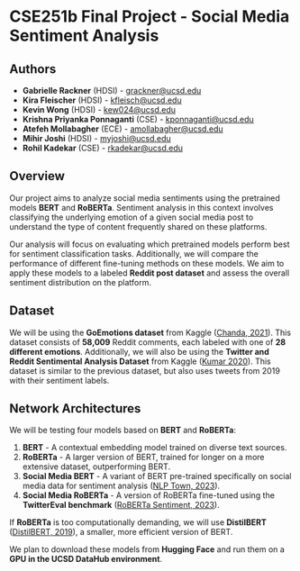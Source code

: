 # CSE251b Final Project - Social Media Sentiment Analysis

## Authors

- **Gabrielle Rackner** (HDSI) - [grackner@ucsd.edu](mailto:grackner@ucsd.edu)  
- **Kira Fleischer** (HDSI) - [kfleisch@ucsd.edu](mailto:kfleisch@ucsd.edu)  
- **Kevin Wong** (HDSI) - [kew024@ucsd.edu](mailto:kew024@ucsd.edu)  
- **Krishna Priyanka Ponnaganti** (CSE) - [kponnaganti@ucsd.edu](mailto:kponnaganti@ucsd.edu)  
- **Atefeh Mollabagher** (ECE) - [amollabagher@ucsd.edu](mailto:amollabagher@ucsd.edu)  
- **Mihir Joshi** (HDSI) - [myjoshi@ucsd.edu](mailto:myjoshi@ucsd.edu)  
- **Rohil Kadekar** (CSE) - [rkadekar@ucsd.edu](mailto:rkadekar@ucsd.edu)  

## Overview

Our project aims to analyze social media sentiments using the pretrained models **BERT** and **RoBERTa**. Sentiment analysis in this context involves classifying the underlying emotion of a given social media post to understand the type of content frequently shared on these platforms.  

Our analysis will focus on evaluating which pretrained models perform best for sentiment classification tasks. Additionally, we will compare the performance of different fine-tuning methods on these models. We aim to apply these models to a labeled **Reddit post dataset** and assess the overall sentiment distribution on the platform.  

## Dataset

We will be using the **GoEmotions dataset** from Kaggle ([Chanda, 2021](https://www.kaggle.com/datasets/debarshichanda/goemotions)). This dataset consists of **58,009** Reddit comments, each labeled with one of **28 different emotions**. Additionally, we will also be using the **Twitter and Reddit Sentimental Analysis Dataset** from Kaggle ([Kumar 2020](https://www.kaggle.com/datasets/cosmos98/twitter-and-reddit-sentimental-analysis-dataset)). This dataset is similar to the previous dataset, but also uses tweets from 2019 with their sentiment labels.

## Network Architectures

We will be testing four models based on **BERT** and **RoBERTa**:

1. **BERT** - A contextual embedding model trained on diverse text sources.  
2. **RoBERTa** - A larger version of BERT, trained for longer on a more extensive dataset, outperforming BERT.  
3. **Social Media BERT** - A variant of BERT pre-trained specifically on social media data for sentiment analysis ([NLP Town, 2023](https://huggingface.co/nlp_town)).  
4. **Social Media RoBERTa** - A version of RoBERTa fine-tuned using the **TwitterEval benchmark** ([RoBERTa Sentiment, 2023](https://huggingface.co/roberta_sentiment)).  

If **RoBERTa** is too computationally demanding, we will use **DistilBERT** ([DistilBERT, 2019](https://arxiv.org/abs/1910.01108)), a smaller, more efficient version of BERT.  

We plan to download these models from **Hugging Face** and run them on a **GPU in the UCSD DataHub environment**.
